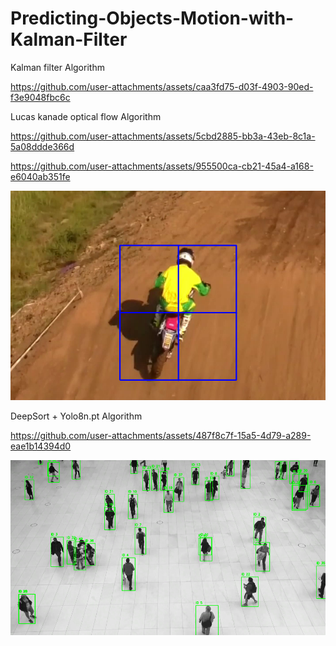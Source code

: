 # Predicting-Objects-Motion-with-Kalman-Filter

Kalman filter Algorithm

https://github.com/user-attachments/assets/caa3fd75-d03f-4903-90ed-f3e9048fbc6c

Lucas kanade optical flow Algorithm 

https://github.com/user-attachments/assets/5cbd2885-bb3a-43eb-8c1a-5a08ddde366d


https://github.com/user-attachments/assets/955500ca-cb21-45a4-a168-e6040ab351fe

 ![Image Alt](https://github.com/adityasuman10/Predicting-Objects-Motion/blob/fc9f1d5b5348fa83482ff735d1d6117053251d1f/assests/Screenshot%202025-05-21%20174851.png)

DeepSort + Yolo8n.pt Algorithm 

https://github.com/user-attachments/assets/487f8c7f-15a5-4d79-a289-eae1b14394d0

 ![Image Alt](https://github.com/adityasuman10/Predicting-Objects-Motion/blob/fc9f1d5b5348fa83482ff735d1d6117053251d1f/assests/Screenshot%202025-05-21%20224114.png)
